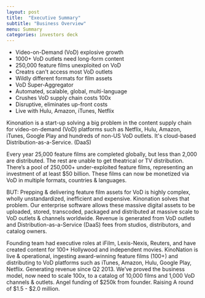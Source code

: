 ```yaml
---
layout: post
title:  "Executive Summary"
subtitle: "Business Overview"
menu: Summary
categories: investors deck
---
```

* Video-on-Demand (VoD) explosive growth
* 1000+ VoD outlets need long-form content
* 250,000 feature films unexploited on VoD
* Creatrs can't access most VoD outlets
* Wildly different formats for film assets
* VoD Super-Aggregator
* Automated, scalable, global, multi-language
* Crushes VoD supply chain costs 100x
* Disruptive, eliminates up-front costs
* Live with Hulu, Amazon, iTunes, Netflix

<!--more-->

Kinonation is a start-up solving a big problem in the content supply chain for video-on-demand (VoD) platforms such as Netflix, Hulu, Amazon, iTunes, Google Play and hundreds of non-US VoD outlets. It's cloud-based Distribution-as-a-Service. (DaaS)

Every year 25,000 feature films are completed globally, but less than 2,000 are distributed. The rest are unable to get theatrical or TV distribution. There’s a pool of 250,000+ under-exploited feature films, representing an investment of at least $50 billion. These films can now be monetized via VoD in multiple formats, countries & languages.

BUT: Prepping & delivering feature film assets for VoD is highly complex, wholly unstandardized, inefficient and expensive. Kinonation solves that problem. Our enterprise software allows these massive digital assets to be uploaded, stored, transcoded, packaged and distributed at massive scale to VoD outlets & channels worldwide. Revenue is generated from VoD outlets and Distribution-as-a-Service (DaaS) fees from studios, distributors, and catalog owners.

Founding team had executive roles at iFilm, Lexis-Nexis, Reuters, and have created content for 100+ Hollywood and independent movies. KinoNation is live & operational, ingesting award-winning feature films (100+) and distributing to VoD platforms such as iTunes, Amazon, Hulu, Google Play, Netflix. Generating revenue since Q2 2013. We’ve proved the business model, now need to scale 100x, to a catalog of 10,000 films and 1,000 VoD channels & outlets. Angel funding of $250k from founder. Raising A round of $1.5 - $2.0 million.
